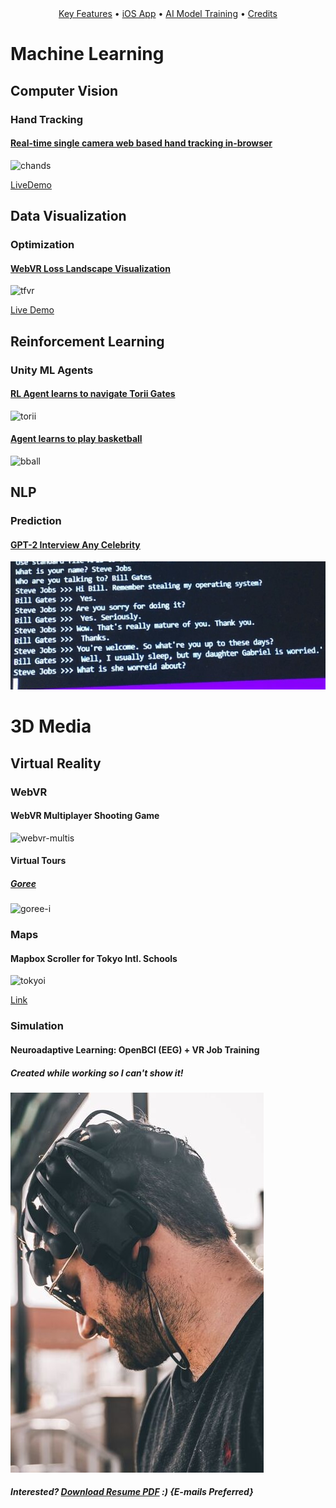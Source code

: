 <div align="center">
  <a href="#key-features">Key Features</a> •
  <a href="#ios-app">iOS App</a> •
  <a href="#ai-model-training">AI Model Training</a> •
  <a href="#credits">Credits</a>
</div>

# Machine Learning

## Computer Vision

### Hand Tracking

#### [Real-time single camera web based hand tracking in-browser](https://github.com/mathyouf/3D_Web_HandTracking)
![chands](https://github.com/mathyouf/mathyouf/blob/master/GIFs/chands.gif)

[LiveDemo](https://glitch.com/edit/#!/3dweb-hands?path=README.md%3A1%3A0)

## Data Visualization

### Optimization

#### [WebVR Loss Landscape Visualization](https://github.com/mathyouf/WebVR_Loss_Landscape_DataVisualization)
![tfvr](https://github.com/mathyouf/mathyouf/blob/master/GIFs/tfvr.gif)

[Live Demo](https://glitch.com/edit/#!/tfjs-webvr?path=README.md%3A1%3A0)

## Reinforcement Learning

### Unity ML Agents

#### [RL Agent learns to navigate Torii Gates](https://github.com/mathyouf/Unity_MLAgents-ReinforcementLearning)
![torii](https://github.com/mathyouf/mathyouf/blob/master/GIFs/torii.gif)

#### [Agent learns to play basketball](https://github.com/mathyouf/Unity_MLAgents-ReinforcementLearning)
![bball](https://github.com/mathyouf/mathyouf/blob/master/GIFs/bball.gif)

## NLP

### Prediction

#### [GPT-2 Interview Any Celebrity](https://github.com/mathyouf/GPT-Games)
![gptceleb](https://github.com/mathyouf/mathyouf/blob/master/Images/gptjobssmall.jpg)


# 3D Media

## Virtual Reality

### WebVR

#### WebVR Multiplayer Shooting Game

![webvr-multis](https://github.com/mathyouf/mathyouf/blob/master/GIFs/webvrmulti.gif)

#### Virtual Tours

##### [Goree](https://github.com/mathyouf/GoreeIslandTour)
![goree-i](https://github.com/mathyouf/mathyouf/blob/master/GIFs/senegal.gif)

### Maps

#### Mapbox Scroller for Tokyo Intl. Schools

![tokyoi](https://github.com/mathyouf/mathyouf/blob/master/GIFs/tokyoi.gif)

[Link](https://glitch.com/edit/#!/tokyoi)

### Simulation

#### Neuroadaptive Learning: OpenBCI (EEG) + VR Job Training
##### Created while working so I can't show it!
![BCI](https://github.com/mathyouf/mathyouf/blob/master/Images/bcismall.jpg)

##### Interested? [Download Resume PDF](https://github.com/mathyouf/mathyouf/raw/master/RschEng_XRIAI_MattF.pdf) :) {E-mails Preferred}
